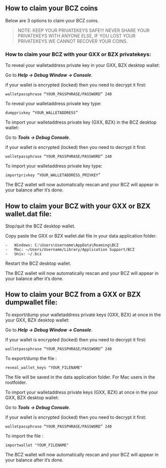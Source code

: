 ## How to claim your BCZ coins

Below are 3 options to claim your BCZ coins.

> NOTE: KEEP YOUR PRIVATEKEYS SAFE!!! NEVER SHARE YOUR PRIVATEKEYS WITH
> ANYONE ELSE, IF YOU LOST YOUR PRIVATEKEYS WE CANNOT RECOVER YOUR
> COINS.

### How to claim your BCZ with your GXX or BZX privatekeys:

To reveal your walletaddress private key in your GXX, BZX desktop wallet:

Go to **_Help -> Debug Window -> Console_**.

if your wallet is encrypted (locked) then you need to decrypt it first:

    walletpassphrase “YOUR_PASSPHRASE/PASSWORD” 240

To reveal your walletaddress private key type:

    dumpprivkey “YOUR_WALLETADDRESS”

To import your walletaddress private key (GXX, BZX) in the BCZ desktop wallet:

Go to **_Tools -> Debug Console_**.

if your wallet is encrypted (locked) then you need to decrypt it first:

    walletpassphrase “YOUR_PASSPHRASE/PASSWORD” 240

To import your walletaddress private key type:

    importprivkey “YOUR_WALLETADDRESS_PRIVKEY”

The BCZ wallet will now automatically rescan and your BCZ will appear in your balance after it’s done.

## How to claim your BCZ with your GXX or BZX wallet.dat file:

Stop/quit the BCZ desktop wallet.

Copy paste the GXX or BZX wallet.dat file in your data application folder.

    -   Windows: C:\Users\Username\AppData\Roaming\BCZ
    -   Mac: ~/Users/Username/Library/Application Support/BCZ
    -   Unix: ~/.bcz

Restart the BCZ desktop wallet.

The BCZ wallet will now automatically rescan and your BCZ will appear in your balance after it’s done.

## How to claim your BCZ from a GXX or BZX dumpwallet file:

To export/dump your walletaddress private keys (GXX, BZX) at once in the your GXX, BZX desktop wallet:

Go to **_Help -> Debug Window -> Console_**.

if your wallet is encrypted (locked) then you need to decrypt it first:

    walletpassphrase “YOUR_PASSPHRASE/PASSWORD” 240

To export/dump the file :

    reveal_wallet_keys "YOUR_FILENAME"

The file will be saved in the data application folder. For Mac users in the rootfolder.

To import your walletaddress private keys (GXX, BZX) at once in the your GXX, BZX desktop wallet:

Go to **_Tools -> Debug Console_**.

if your wallet is encrypted (locked) then you need to decrypt it first:

    walletpassphrase “YOUR_PASSPHRASE/PASSWORD” 240

To import the file :

    importwallet "YOUR_FILENAME"

The BCZ wallet will now automatically rescan and your BCZ will appear in your balance after it’s done.
